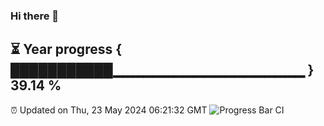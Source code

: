 ### Hi there 👋
⏳ Year progress { ███████████▁▁▁▁▁▁▁▁▁▁▁▁▁▁▁▁▁▁▁ } 39.14 %
---
⏰ Updated on Thu, 23 May 2024 06:21:32 GMT
![Progress Bar CI](https://github.com/liununu/liununu/workflows/Progress%20Bar%20CI/badge.svg)
